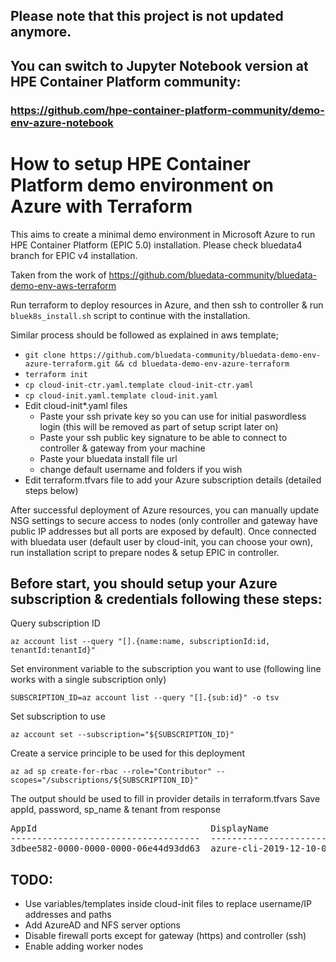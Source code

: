 ## Please note that this project is not updated anymore. 
## You can switch to Jupyter Notebook version at HPE Container Platform community:
### https://github.com/hpe-container-platform-community/demo-env-azure-notebook

# How to setup HPE Container Platform demo environment on Azure with Terraform

This aims to create a minimal demo environment in Microsoft Azure to run HPE Container Platform (EPIC 5.0) installation.
Please check bluedata4 branch for EPIC v4 installation.

Taken from the work of https://github.com/bluedata-community/bluedata-demo-env-aws-terraform

Run terraform to deploy resources in Azure, and then ssh to controller & run `bluek8s_install.sh` script to continue with the installation.

Similar process should be followed as explained in aws template;
- `git clone https://github.com/bluedata-community/bluedata-demo-env-azure-terraform.git && cd bluedata-demo-env-azure-terraform`
- `terraform init`
- `cp cloud-init-ctr.yaml.template cloud-init-ctr.yaml`
- `cp cloud-init.yaml.template cloud-init.yaml`
- Edit cloud-init*.yaml files
  - Paste your ssh private key so you can use for initial paswordless login (this will be removed as part of setup script later on)
  - Paste your ssh public key signature to be able to connect to controller & gateway from your machine
  - Paste your bluedata install file url
  - change default username and folders if you wish
- Edit terraform.tfvars file to add your Azure subscription details (detailed steps below)

After successful deployment of Azure resources, you can manually update NSG settings to secure access to nodes (only controller and gateway have public IP addresses but all ports are exposed by default).
Once connected with bluedata user (default user by cloud-init, you can choose your own), run installation script to prepare nodes & setup EPIC in controller. 

## Before start, you should setup your Azure subscription & credentials following these steps:

Query subscription ID

`az account list --query "[].{name:name, subscriptionId:id, tenantId:tenantId}"`

Set environment variable to the subscription you want to use (following line works with a single subscription only)

`SUBSCRIPTION_ID=az account list --query "[].{sub:id}" -o tsv`

Set subscription to use

`az account set --subscription="${SUBSCRIPTION_ID}"`

Create a service principle to be used for this deployment

`az ad sp create-for-rbac --role="Contributor" --scopes="/subscriptions/${SUBSCRIPTION_ID}"`

The output should be used to fill in provider details in terraform.tfvars
Save appId, password, sp_name & tenant from response


<pre>
AppId                                 DisplayName                    Name                                  Password                              Tenant
------------------------------------  -----------------------------  ------------------------------------  ------------------------------------  ------------------------------------
3dbee582-0000-0000-0000-06e44d93dd63  azure-cli-2019-12-10-07-12-40  http://azure-cli-2019-12-10-07-12-40  bf3f0384-0000-0000-0000-6c39aecaaa21  105b2061-0000-0000-0000-24d304d195dc
</pre>

## TODO:

- Use variables/templates inside cloud-init files to replace username/IP addresses and paths
- Add AzureAD and NFS server options
- Disable firewall ports except for gateway (https) and controller (ssh)
- Enable adding worker nodes
